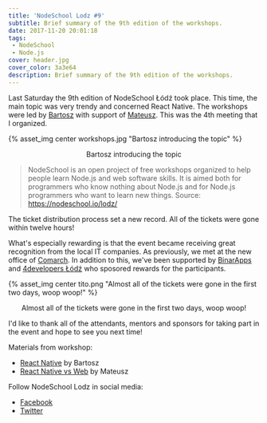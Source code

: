 ```yaml
---
title: 'NodeSchool Lodz #9'
subtitle: Brief summary of the 9th edition of the workshops.
date: 2017-11-20 20:01:18
tags:
 - NodeSchool
 - Node.js
cover: header.jpg
cover_color: 3a3e64
description: Brief summary of the 9th edition of the workshops.
---
```


Last Saturday the 9th edition of NodeSchool Łódź took place. This time, the main topic was very trendy and concerned React Native. The workshops were led by [Bartosz](https://twitter.com/btmpl) with support of [Mateusz](https://twitter.com/pokorson). This was the 4th meeting that I organized.

{% asset_img center workshops.jpg "Bartosz introducing the topic" %}
<center>Bartosz introducing the topic</center>

> NodeSchool is an open project of free workshops organized to help people learn Node.js and web software skills. It is aimed both for programmers who know nothing about Node.js and for Node.js programmers who want to learn new things. Source: https://nodeschool.io/lodz/

The ticket distribution process set a new record. All of the tickets were gone within twelve hours!

What's especially rewarding is that the event became receiving great recognition from the local IT companies. As previously, we met at the new office of [Comarch](http://www.comarch.pl/). In addition to this, we've been supported by [BinarApps](https://binarapps.com/) and [4developers Łódź](https://lodz.4developers.org.pl) who sposored rewards for the participants.  

{% asset_img center tito.png "Almost all of the tickets were gone in the first two days, woop woop!" %}
<center>Almost all of the tickets were gone in the first two days, woop woop!</center>

I'd like to thank all of the attendants, mentors and sponsors for taking part in the event and hope to see you next time!

Materials from workshop:
 - [React Native](http://slides.com/btmpl/react-native#/) by Bartosz
 - [React Native vs Web](http://slides.com/vrael560/react-native-vs-web#/) by Mateusz

Follow NodeSchool Lodz in social media:
- [Facebook](https://www.facebook.com/nodeschoollodz)
- [Twitter](https://twitter.com/nodeschool_lodz)